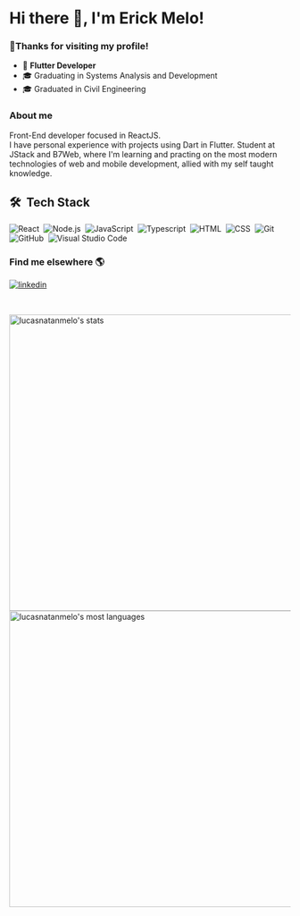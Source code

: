 <h1 align="left">Hi there 👋, I'm Erick Melo!</h1>

### 🙏Thanks for visiting my profile!

- 🏁 <b>Flutter Developer</b> 
- 🎓 Graduating in Systems Analysis and Development
- 🎓 Graduated in Civil Engineering

### About me

Front-End developer focused in ReactJS. 
<br/>
I have personal experience with projects using Dart in Flutter. Student at JStack and B7Web, where I'm learning and practing on the most modern technologies of web and mobile development, allied with my self taught knowledge.


## 🛠 &nbsp;Tech Stack

![React](https://img.shields.io/badge/-React-05122A?style=for-the-badge&color=282a36&logo=react)&nbsp;
![Node.js](https://img.shields.io/badge/-Node.js-05122A?style=for-the-badge&color=282a36&logo=node.js)&nbsp;
![JavaScript](https://img.shields.io/badge/-JavaScript-05122A?style=for-the-badge&color=282a36&logo=javascript)&nbsp;
![Typescript](https://img.shields.io/badge/-Typescript-05122A?style=for-the-badge&color=282a36&logo=typescript)&nbsp;
![HTML](https://img.shields.io/badge/-HTML-05122A?style=for-the-badge&color=282a36&logo=HTML5)&nbsp;
![CSS](https://img.shields.io/badge/-CSS-05122A?style=for-the-badge&logo=CSS3&color=282a36&logoColor=1572B6)&nbsp;
![Git](https://img.shields.io/badge/-Git-05122A?style=for-the-badge&color=282a36&logo=git)&nbsp;
![GitHub](https://img.shields.io/badge/-GitHub-05122A?style=for-the-badge&color=282a36&logo=github)&nbsp;
![Visual Studio Code](https://img.shields.io/badge/-Visual%20Studio%20Code-05122A?style=for-the-badge&color=282a36&logo=visual-studio-code&logoColor=007ACC)&nbsp;


### Find me elsewhere  🌎
<p align="left" style="background:none">
  <a href="https://www.linkedin.com/in/ericksmelo/" target="_blank">
    <img align="center" src="https://img.shields.io/badge/-lucasnatanmelo-05122A?style=for-the-badge&logo=linkedin&color=282a36" alt="linkedin"/>
  </a>
</p>

<br/>
<!-- ## ⚙️ &nbsp;GitHub Analytics -->

<p align="left">
<img width="530em" src="https://github-readme-stats.vercel.app/api?username=lucasnatanmelo&show_icons=true&theme=dracula" alt="lucasnatanmelo's stats"/>
<img width="530em" src="https://github-readme-stats.vercel.app/api/top-langs/?username=lucasnatanmelo&layout=compact&theme=dracula" alt="lucasnatanmelo's most languages"/>
</p>

